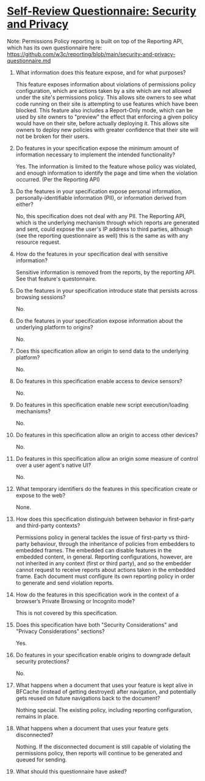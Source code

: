 # [Self-Review Questionnaire: Security and Privacy](https://w3ctag.github.io/security-questionnaire/)

Note: Permissions Policy reporting is built on top of the Reporting API, which has its own questionnaire here: https://github.com/w3c/reporting/blob/main/security-and-privacy-questionnaire.md

1.  What information does this feature expose,
     and for what purposes?

    This feature exposes information about violations of permissions policy configuration, which are actions taken by a site which are not allowed under the site's permissions policy. This allows site owners to see what code running on their site is attempting to use features which have been blocked. This feature also includes a Report-Only mode, which can be used by site owners to "preview" the effect that enforcing a given policy would have on their site, before actually deploying it. This allows site owners to deploy new policies with greater confidence that their site will not be broken for their users.
    
1.  Do features in your specification expose the minimum amount of information
     necessary to implement the intended functionality?

    Yes. The information is limited to the feature whose policy was violated, and enough information to identify the page and time when the violation occurred. (Per the Reporting API)
    
1.  Do the features in your specification expose personal information,
     personally-identifiable information (PII), or information derived from
     either?

    No, this specification does not deal with any PII. The Reporting API, which is the underlying mechanism through which reports are generated and sent, could expose the user's IP address to third parties, although (see the reporting questionnaire as well) this is the same as with any resource request.
    
1.  How do the features in your specification deal with sensitive information?

    Sensitive information is removed from the reports, by the reporting API. See that feature's questonnaire.
    
1.  Do the features in your specification introduce state
     that persists across browsing sessions?

    No.

1.  Do the features in your specification expose information about the
     underlying platform to origins?

    No.
    
1.  Does this specification allow an origin to send data to the underlying
     platform?

    No.
    
1.  Do features in this specification enable access to device sensors?

    No.  
   
1.  Do features in this specification enable new script execution/loading mechanisms?

    No.

1.  Do features in this specification allow an origin to access other devices?

    No.

1.  Do features in this specification allow an origin some measure of control over
     a user agent's native UI?

    No.

1.  What temporary identifiers do the features in this specification create or
     expose to the web?

    None.

1.  How does this specification distinguish between behavior in first-party and
     third-party contexts?

    Permissions policy in general tackles the issue of first-party vs third-party behaviour, through the inheritance of policies from embedders to embedded frames. The embedded can disable features in the embedded content, in general. Reporting configurations, however, are not inherited in any context (first or third party), and so the embedder cannot request to receive reports about actions taken in the embedded frame. Each document must configure its own reporting policy in order to generate and send violation reports.
    
1.  How do the features in this specification work in the context of a browser’s
     Private Browsing or Incognito mode?

    This is not covered by this specification.
    
1.  Does this specification have both "Security Considerations" and "Privacy
     Considerations" sections?

    Yes.
    
1.  Do features in your specification enable origins to downgrade default
     security protections?

    No.
    
1.  What happens when a document that uses your feature is kept alive in BFCache
     (instead of getting destroyed) after navigation, and potentially gets reused
     on future navigations back to the document?

    Nothing special. The existing policy, including reporting configuration, remains in place.
    
1.  What happens when a document that uses your feature gets disconnected?

    Nothing. If the disconnected document is still capable of violating the permissions policy, then reports will continue to be generated and queued for sending.
1.  What should this questionnaire have asked?
